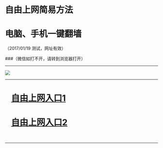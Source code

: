 ﻿# 自由上网简易方法

# 电脑、手机一键翻墙

（2017/01/19 测试，网址有效）


###（微信如打不开，请转到浏览器打开）


***

<img src="https://camo.githubusercontent.com/07011868a22e84e00b262f187bd20f8857cff2df/687474703a2f2f66712d313030312e6671313030332e696e666f2f7069632f796a66712d32303136313232356f6b2e706e67" /> 


***
# &nbsp;&nbsp; <a href="http://fqtz-1200.fqw99.tk " target="_blank">自由上网入口1</a>
# &nbsp;&nbsp; <a href="https://github.com/ogate/ogate/blob/master/README.md?0109" target="_blank">自由上网入口2</a>
﻿
***

